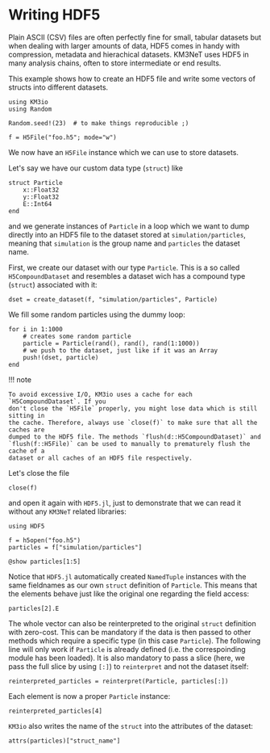 # Writing HDF5

Plain ASCII (CSV) files are often perfectly fine for small, tabular datasets but
when dealing with larger amounts of data, HDF5 comes in handy with compression,
metadata and hierachical datasets. KM3NeT uses HDF5 in many analysis chains,
often to store intermediate or end results.

This example shows how to create an HDF5 file and write some vectors of structs
into different datasets.

```@example 1
using KM3io
using Random

Random.seed!(23)  # to make things reproducible ;)

f = H5File("foo.h5"; mode="w")
```

We now have an `H5File` instance which we can use to store datasets.

Let's say we have our custom data type (`struct`) like

```@example 1
struct Particle
    x::Float32
    y::Float32
    E::Int64
end
```

and we generate instances of `Particle` in a loop which we want to dump directly
into an HDF5 file to the dataset stored at `simulation/particles`, meaning that
`simulation` is the group name and `particles` the dataset name.

First, we create our dataset with our type `Particle`. This is a so called
`H5CompoundDataset` and resembles a dataset wich has a compound type (`struct`)
associated with it:

```@example 1
dset = create_dataset(f, "simulation/particles", Particle)
```

We fill some random particles using the dummy loop:

```@example 1
for i in 1:1000
    # creates some random particle
    particle = Particle(rand(), rand(), rand(1:1000))
    # we push to the dataset, just like if it was an Array
    push!(dset, particle)
end
```

!!! note

    To avoid excessive I/O, KM3io uses a cache for each `H5CompoundDataset`. If you
    don't close the `H5File` properly, you might lose data which is still sitting in
    the cache. Therefore, always use `close(f)` to make sure that all the caches are
    dumped to the HDF5 file. The methods `flush(d::H5CompoundDataset)` and
    `flush(f::H5File)` can be used to manually to prematurely flush the cache of a
    dataset or all caches of an HDF5 file respectively.

Let's close the file

```@example 1
close(f)
```

and open it again with `HDF5.jl`, just to demonstrate that we can read it
without any `KM3NeT` related libraries:

```@example 1
using HDF5

f = h5open("foo.h5")
particles = f["simulation/particles"]

@show particles[1:5]
```

Notice that `HDF5.jl` automatically created `NamedTuple` instances with the same
fieldnames as our own `struct` definition of `Particle`. This means that the
elements behave just like the original one regarding the field access:

```@example 1
particles[2].E
```

The whole vector can also be reinterpreted to the original `struct` definition
with zero-cost. This can be mandatory if the data is then passed to other
methods which require a specific type (in this case `Particle`). The following
line will only work if `Particle` is already defined (i.e. the correspoinding
module has been loaded). It is also mandatory to pass a slice (here, we pass the
full slice by using `[:]`) to `reinterpret` and not the dataset itself:

```@example 1
reinterpreted_particles = reinterpret(Particle, particles[:])
```

Each element is now a proper `Particle` instance:

```@example 1
reinterpreted_particles[4]
```

`KM3io` also writes the name of the `struct` into the attributes of the dataset:

```@example 1
attrs(particles)["struct_name"]
```
